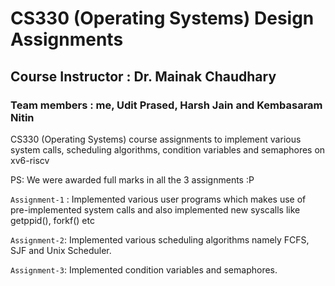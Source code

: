 # CS330 (Operating Systems) Design Assignments
## Course Instructor : Dr. Mainak Chaudhary

### Team members : me, Udit Prased, Harsh Jain and Kembasaram Nitin

CS330 (Operating Systems) course assignments to implement various system calls, scheduling algorithms, condition variables and semaphores on xv6-riscv

PS: We were awarded full marks in all the 3 assignments :P

`Assignment-1` : Implemented various user programs which makes use of pre-implemented system calls and also implemented new syscalls like getppid(), forkf() etc

`Assignment-2`: Implemented various scheduling algorithms namely FCFS, SJF and Unix Scheduler.

`Assignment-3`: Implemented condition variables and semaphores.